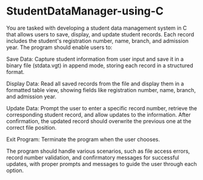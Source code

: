 # StudentDataManager-using-C
You are tasked with developing a student data management system in C that allows users to save, display, and update student records. Each record includes the student's registration number, name, branch, and admission year. The program should enable users to:

Save Data: Capture student information from user input and save it in a binary file (stdata.vgt) in append mode, storing each record in a structured format.

Display Data: Read all saved records from the file and display them in a formatted table view, showing fields like registration number, name, branch, and admission year.

Update Data: Prompt the user to enter a specific record number, retrieve the corresponding student record, and allow updates to the information. After confirmation, the updated record should overwrite the previous one at the correct file position.

Exit Program: Terminate the program when the user chooses.

The program should handle various scenarios, such as file access errors, record number validation, and confirmatory messages for successful updates, with proper prompts and messages to guide the user through each option.
